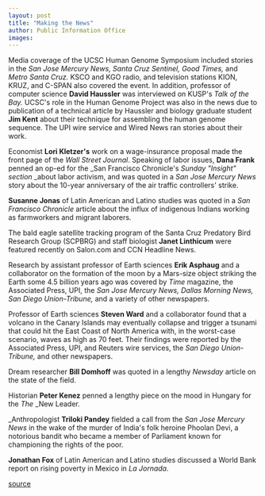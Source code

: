 ```yaml
---
layout: post
title: "Making the News"
author: Public Information Office
images:
---
```


Media coverage of the UCSC Human Genome Symposium included stories in the _San Jose Mercury News, Santa Cruz Sentinel, Good Times,_ and _Metro Santa Cruz._ KSCO and KGO radio, and television stations KION, KRUZ, and C-SPAN also covered the event. In addition, professor of computer science **David Haussler** was interviewed on KUSP's _Talk of the Bay._ UCSC's role in the Human Genome Project was also in the news due to publication of a technical article by Haussler and biology graduate student **Jim Kent** about their technique for assembling the human genome sequence. The UPI wire service and Wired News ran stories about their work.

Economist **Lori Kletzer's** work on a wage-insurance proposal made the front page of the _Wall Street Journal_. Speaking of labor issues, **Dana Frank** penned an op-ed for the _San Francisco Chronicle's _Sunday "Insight" section_ _about labor activism, and was quoted in a _San Jose Mercury News_ story about the 10-year anniversary of the air traffic controllers' strike.  
  
**Susanne Jonas** of Latin American and Latino studies was quoted in a _San Francisco Chronicle_ article about the influx of indigenous Indians working as farmworkers and migrant laborers.  
  
The bald eagle satellite tracking program of the Santa Cruz Predatory Bird Research Group (SCPBRG) and staff biologist **Janet Linthicum** were featured recently on Salon.com and CCN Headline News.   
  
Research by assistant professor of Earth sciences **Erik Asphaug** and a collaborator on the formation of the moon by a Mars-size object striking the Earth some 4.5 billion years ago was covered by _Time_ magazine, the Associated Press, UPI, the _San Jose Mercury News, Dallas Morning News,_ _San Diego Union-Tribune,_ and a variety of other newspapers.   
  
Professor of Earth sciences **Steven Ward** and a collaborator found that a volcano in the Canary Islands may eventually collapse and trigger a tsunami that could hit the East Coast of North America with, in the worst-case scenario, waves as high as 70 feet. Their findings were reported by the Associated Press, UPI, and Reuters wire services, the _San Diego Union-Tribune,_ and other newspapers.  
  
Dream researcher **Bill Domhoff** was quoted in a lengthy _Newsday_ article on the state of the field.  
  
Historian **Peter Kenez** penned a lengthy piece on the mood in Hungary for the _The_ _New Leader.  
  
_Anthropologist **Triloki Pandey** fielded a call from the _San Jose Mercury News_ in the wake of the murder of India's folk heroine Phoolan Devi, a notorious bandit who became a member of Parliament known for championing the rights of the poor.  
  
**Jonathan Fox** of Latin American and Latino studies discussed a World Bank report on rising poverty in Mexico in _La Jornada._  
  
  
[source](http://www1.ucsc.edu/currents/01-02/09-03/makenews.html "Permalink to makenews")
